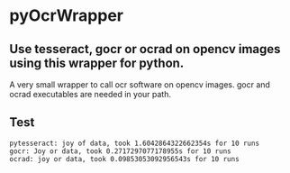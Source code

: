 # pyOcrWrapper
## Use tesseract, gocr or ocrad on opencv images using this wrapper for python.
A very small wrapper to call ocr software on opencv images.
gocr and ocrad executables are needed in your path.

## Test
```Original text: "joy of data"
pytesseract: joy of data, took 1.6042864322662354s for 10 runs
gocr: Joy or data, took 0.2717297077178955s for 10 runs
ocrad: joy or data, took 0.09853053092956543s for 10 runs
```
